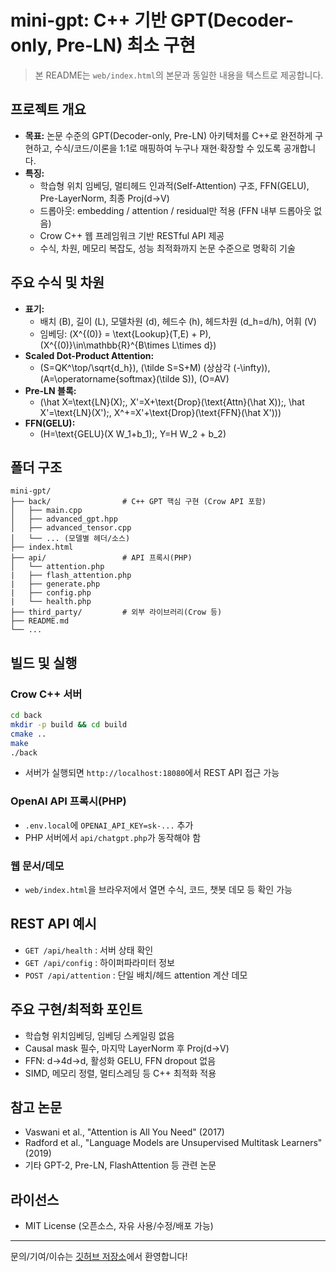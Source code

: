 # mini-gpt: C++ 기반 GPT(Decoder-only, Pre-LN) 최소 구현

> 본 README는 `web/index.html`의 본문과 동일한 내용을 텍스트로 제공합니다.

## 프로젝트 개요

- **목표:** 논문 수준의 GPT(Decoder-only, Pre-LN) 아키텍처를 C++로 완전하게 구현하고, 수식/코드/이론을 1:1로 매핑하여 누구나 재현·확장할 수 있도록 공개합니다.
- **특징:**  
  - 학습형 위치 임베딩, 멀티헤드 인과적(Self-Attention) 구조, FFN(GELU), Pre-LayerNorm, 최종 Proj(d→V)
  - 드롭아웃: embedding / attention / residual만 적용 (FFN 내부 드롭아웃 없음)
  - Crow C++ 웹 프레임워크 기반 RESTful API 제공
  - 수식, 차원, 메모리 복잡도, 성능 최적화까지 논문 수준으로 명확히 기술

## 주요 수식 및 차원

- **표기:**  
  - 배치 \(B\), 길이 \(L\), 모델차원 \(d\), 헤드수 \(h\), 헤드차원 \(d_h=d/h\), 어휘 \(V\)
  - 임베딩: \(X^{(0)} = \text{Lookup}(T,E) + P\),  \(X^{(0)}\in\mathbb{R}^{B\times L\times d}\)
- **Scaled Dot-Product Attention:**  
  - \(S=QK^\top/\sqrt{d_h}\), \(\tilde S=S+M\) (상삼각 \(-\infty\)), \(A=\operatorname{softmax}(\tilde S)\), \(O=AV\)
- **Pre-LN 블록:**  
  - \(\hat X=\text{LN}(X);\, X'=X+\text{Drop}(\text{Attn}(\hat X));\, \hat X'=\text{LN}(X');\, X^+=X'+\text{Drop}(\text{FFN}(\hat X'))\)
- **FFN(GELU):**  
  - \(H=\text{GELU}(X W_1+b_1);\, Y=H W_2 + b_2\)

## 폴더 구조

```
mini-gpt/
├── back/                # C++ GPT 핵심 구현 (Crow API 포함)
│   ├── main.cpp
│   ├── advanced_gpt.hpp
│   ├── advanced_tensor.cpp
│   └── ... (모델별 헤더/소스)
├── index.html  
├── api/                 # API 프록시(PHP)
│   └── attention.php
|   ├── flash_attention.php
|   ├── generate.php
|   ├── config.php
|   └── health.php
├── third_party/         # 외부 라이브러리(Crow 등)
├── README.md
└── ...
```

## 빌드 및 실행

### Crow C++ 서버

```bash
cd back
mkdir -p build && cd build
cmake ..
make
./back
```

- 서버가 실행되면 `http://localhost:18080`에서 REST API 접근 가능

### OpenAI API 프록시(PHP)

- `.env.local`에 `OPENAI_API_KEY=sk-...` 추가
- PHP 서버에서 `api/chatgpt.php`가 동작해야 함

### 웹 문서/데모

- `web/index.html`을 브라우저에서 열면 수식, 코드, 챗봇 데모 등 확인 가능

## REST API 예시

- `GET /api/health` : 서버 상태 확인
- `GET /api/config` : 하이퍼파라미터 정보
- `POST /api/attention` : 단일 배치/헤드 attention 계산 데모

## 주요 구현/최적화 포인트

- 학습형 위치임베딩, 임베딩 스케일링 없음
- Causal mask 필수, 마지막 LayerNorm 후 Proj(d→V)
- FFN: d→4d→d, 활성화 GELU, FFN dropout 없음
- SIMD, 메모리 정렬, 멀티스레딩 등 C++ 최적화 적용

## 참고 논문

- Vaswani et al., "Attention is All You Need" (2017)
- Radford et al., "Language Models are Unsupervised Multitask Learners" (2019)
- 기타 GPT-2, Pre-LN, FlashAttention 등 관련 논문

## 라이선스

- MIT License (오픈소스, 자유 사용/수정/배포 가능)

---

문의/기여/이슈는 [깃허브 저장소](https://github.com/Azabell1993/mini-gpt)에서 환영합니다!
